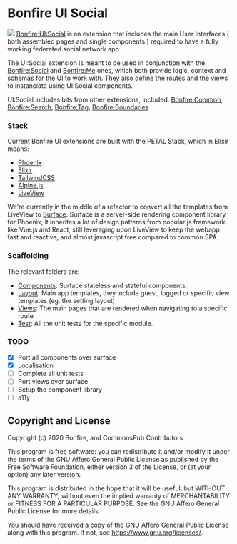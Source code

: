 # Bonfire UI Social
![](https://i.imgur.com/XoQvDCW.png)
[Bonfire:UI:Social](https://github.com/bonfire-networks/bonfire_ui_social) is an extension that includes the main User Interfaces ( both assembled pages and single components ) required to have a fully working federated social network app.

The UI:Social extension is meant to be used in conjunction with the [Bonfire:Social](https://github.com/bonfire-networks/bonfire_social) and [Bonfire:Me](https://github.com/bonfire-networks/bonfire_me) ones, which both provide logic, context and schemas for the UI to work with.
They also define the routes and the views to instanciate using UI:Social components.

UI:Social includes bits from other extensions, included: [Bonfire:Common](https://github.com/bonfire-networks/bonfire_common), [Bonfire:Search](https://github.com/bonfire-networks/bonfire_search), [Bonfire:Tag](https://github.com/bonfire-networks/bonfire_tag), [Bonfire:Boundaries](https://github.com/bonfire-networks/bonfire_boundaries)

### Stack

Current Bonfire UI extensions are built with the PETAL Stack, which in Elixir means:

- [Phoenix](https://www.phoenixframework.org/)
- [Elixir](https://elixir-lang.org/)
- [TailwindCSS](https://tailwindcss.com/)
- [Alpine.js](https://alpinejs.dev/)
- [LiveView](https://hex.pm/packages/phoenix_live_view)

We're currently in the middle of a refactor to convert all the templates from LiveView to [Surface](https://surface-ui.org/).
Surface is a server-side rendering component library for Phoenix, it inherites a lot of design patterns from popular js framework like Vue.js and React, still leveraging upon LiveView to keep the webapp fast and reactive, and almost javascript free compared to common SPA.  

### Scaffolding
The relevant folders are:
- [Components](https://github.com/bonfire-networks/bonfire_ui_social/tree/main/lib/web/components): Surface stateless and stateful components.
- [Layout](https://github.com/bonfire-networks/bonfire_ui_social/tree/main/lib/web/layout): Main app templates, they include guest, logged or specific view templates (eg. the setting layout)
- [Views](https://github.com/bonfire-networks/bonfire_ui_social/tree/main/lib/web/views): The main pages that are rendered when navigating to a specific route
- [Test](https://github.com/bonfire-networks/bonfire_ui_social/tree/main/test): All the unit tests for the specific module.


### TODO
- [x] Port all components over surface
- [x] Localisation
- [ ] Complete all unit tests
- [ ] Port views over surface
- [ ] Setup the component library
- [ ] a11y

## Copyright and License

Copyright (c) 2020 Bonfire, and CommonsPub Contributors

This program is free software: you can redistribute it and/or modify
it under the terms of the GNU Affero General Public License as
published by the Free Software Foundation, either version 3 of the
License, or (at your option) any later version.

This program is distributed in the hope that it will be useful, but
WITHOUT ANY WARRANTY; without even the implied warranty of
MERCHANTABILITY or FITNESS FOR A PARTICULAR PURPOSE.  See the GNU
Affero General Public License for more details.

You should have received a copy of the GNU Affero General Public
License along with this program.  If not, see <https://www.gnu.org/licenses/>.
